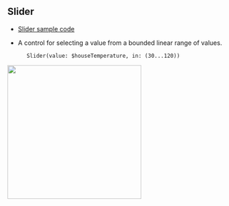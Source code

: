 ## Slider


- [Slider sample code](../code/SliderAndStepper/)

- A control for selecting a value from a bounded linear range of values.

```
      Slider(value: $houseTemperature, in: (30...120))
```
<p>
<image src="images/slider.png" width="300"></image>
</p>


